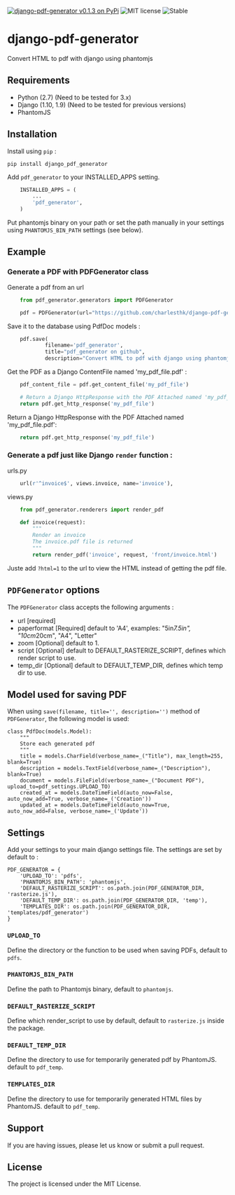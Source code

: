 [![django-pdf-generator v0.1.3 on PyPi](https://img.shields.io/badge/pypi-0.1.3-green.svg)](https://pypi.python.org/pypi/django-pdf-generator)
![MIT license](https://img.shields.io/badge/licence-MIT-blue.svg)
![Stable](https://img.shields.io/badge/status-stable-green.svg)

# django-pdf-generator
Convert HTML to pdf with django using phantomjs


## Requirements

+ Python (2.7) (Need to be tested for 3.x)
+ Django (1.10, 1.9) (Need to be tested for previous versions)
+ PhantomJS


## Installation

Install using `pip` :


`pip install django_pdf_generator`


Add `pdf_generator` to your INSTALLED_APPS setting.


```python
    INSTALLED_APPS = (
        ...
        'pdf_generator',
    )
```

Put phantomjs binary on your path or set the path manually in your settings using `PHANTOMJS_BIN_PATH` settings (see below).


## Example

### Generate a PDF with PDFGenerator class

Generate a pdf from an url


```python
	from pdf_generator.generators import PDFGenerator

	pdf = PDFGenerator(url="https://github.com/charlesthk/django-pdf-generator",
```


Save it to the database using PdfDoc models :


```python  
    pdf.save(
            filename='pdf_generator',
            title="pdf_generator on github",
            description="Convert HTML to pdf with django using phantomjs")
```

Get the PDF as a Django ContentFile named 'my_pdf_file.pdf' :


```python  
    pdf_content_file = pdf.get_content_file('my_pdf_file') 

    # Return a Django HttpResponse with the PDF Attached named 'my_pdf_file.pdf':
    return pdf.get_http_response('my_pdf_file')
```


Return a Django HttpResponse with the PDF Attached named 'my_pdf_file.pdf':


```python  
    return pdf.get_http_response('my_pdf_file')
```


### Generate a pdf just like Django `render` function :

urls.py


```python
    url(r'^invoice$', views.invoice, name='invoice'),
```


views.py


```python
    from pdf_generator.renderers import render_pdf

    def invoice(request):
        """
        Render an invoice
        The invoice.pdf file is returned
        """
        return render_pdf('invoice', request, 'front/invoice.html')
```


Juste add `?html=1` to the url to view the HTML instead of getting the pdf file.


## `PDFGenerator` options

The `PDFGenerator` class accepts the following arguments :

+ url				[required]
+ paperformat 		[Required] default to 'A4', examples: "5in*7.5in", "10cm*20cm", "A4", "Letter"
+ zoom              [Optional] default to 1.
+ script 			[Optional] default to DEFAULT_RASTERIZE_SCRIPT, defines which render script to use.
+ temp_dir 			[Optional] default to DEFAULT_TEMP_DIR, defines which temp dir to use.


## Model used for saving PDF

When using `save(filename, title='', description='')` method of `PDFGenerator`, the following model is used:


    class PdfDoc(models.Model):
    	"""
    	Store each generated pdf
    	"""
    	title = models.CharField(verbose_name=_("Title"), max_length=255, blank=True)
    	description = models.TextField(verbose_name=_("Description"), blank=True)
    	document = models.FileField(verbose_name=_("Document PDF"), upload_to=pdf_settings.UPLOAD_TO)
    	created_at = models.DateTimeField(auto_now=False, auto_now_add=True, verbose_name=_('Creation'))
    	updated_at = models.DateTimeField(auto_now=True, auto_now_add=False, verbose_name=_('Update'))


## Settings

Add your settings to your main django settings file. The settings are set by default to :

    PDF_GENERATOR = {
        'UPLOAD_TO': 'pdfs',
        'PHANTOMJS_BIN_PATH': 'phantomjs',
        'DEFAULT_RASTERIZE_SCRIPT': os.path.join(PDF_GENERATOR_DIR, 'rasterize.js'),
        'DEFAULT_TEMP_DIR': os.path.join(PDF_GENERATOR_DIR, 'temp'),
        'TEMPLATES_DIR': os.path.join(PDF_GENERATOR_DIR, 'templates/pdf_generator')
    }


### `UPLOAD_TO`

Define the directory or the function to be used when saving PDFs, default to `pdfs`.

### `PHANTOMJS_BIN_PATH`

Define the path to Phantomjs binary, default to `phantomjs`.


### `DEFAULT_RASTERIZE_SCRIPT`

Define which render_script to use by default, default to `rasterize.js` inside the package.


### `DEFAULT_TEMP_DIR`

Define the directory to use for temporarily generated pdf by PhantomJS. default to `pdf_temp`.


### `TEMPLATES_DIR`

Define the directory to use for temporarily generated HTML files by PhantomJS. default to `pdf_temp`.



## Support

If you are having issues, please let us know or submit a pull request.

## License

The project is licensed under the MIT License.
